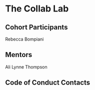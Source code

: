 # The Collab Lab

## Cohort Participants

Rebecca Bompiani

## Mentors

Ali Lynne Thompson

## Code of Conduct Contacts
